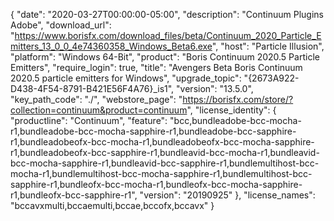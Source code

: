 {
  "date": "2020-03-27T00:00:00-05:00",
  "description": "Continuum Plugins Adobe",
  "download_url": "https://www.borisfx.com/download_files/beta/Continuum_2020_Particle_Emitters_13_0_0_4e74360358_Windows_Beta6.exe",
  "host": "Particle Illusion",
  "platform": "Windows 64-Bit",
  "product": "Boris Continuum 2020.5 Particle Emitters",
  "require_login": true,
  "title": "Avengers Beta Boris Continuum 2020.5 particle emitters for Windows",
  "upgrade_topic": "{2673A922-D438-4F54-8791-B421E56F4A76}_is1",
  "version": "13.5.0",
  "key_path_code": "./",
  "webstore_page": "https://borisfx.com/store/?collection=continuum&product=continuum",
  "license_identity": {
    "productline": "Continuum",
    "feature": "bcc,bundleadobe-bcc-mocha-r1,bundleadobe-bcc-mocha-sapphire-r1,bundleadobe-bcc-sapphire-r1,bundleadobeofx-bcc-mocha-r1,bundleadobeofx-bcc-mocha-sapphire-r1,bundleadobeofx-bcc-sapphire-r1,bundleavid-bcc-mocha-r1,bundleavid-bcc-mocha-sapphire-r1,bundleavid-bcc-sapphire-r1,bundlemultihost-bcc-mocha-r1,bundlemultihost-bcc-mocha-sapphire-r1,bundlemultihost-bcc-sapphire-r1,bundleofx-bcc-mocha-r1,bundleofx-bcc-mocha-sapphire-r1,bundleofx-bcc-sapphire-r1",
    "version": "20190925"
  },
  "license_names": "bccavxmulti,bccaemulti,bccae,bccofx,bccavx"
}
